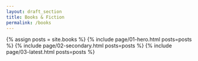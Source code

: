 ```yaml
---
layout: draft_section
title: Books & Fiction
permalink: /books
---
```

{% assign posts = site.books %}
{% include page/01-hero.html posts=posts %}
{% include page/02-secondary.html posts=posts %}
{% include page/03-latest.html posts=posts %}
